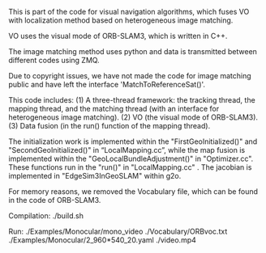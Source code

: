 This is part of the code for visual navigation algorithms, which fuses VO with localization method based on heterogeneous image matching.

VO uses the visual mode of ORB-SLAM3, which is written in C++. 

The image matching method uses python and data is transmitted between different codes using ZMQ.

Due to copyright issues, we have not made the code for image matching public and have left the interface 'MatchToReferenceSat()'.

This code includes:
(1) A three-thread framework: the tracking thread, the mapping thread, and the matching thread (with an interface for heterogeneous image matching).
(2) VO (the visual mode of ORB-SLAM3).
(3) Data fusion (in the run() function of the mapping thread).

The initialization work is implemented within the "FirstGeoInitialized()" and "SecondGeoInitialized()" in “LocalMapping.cc”, while the map fusion is implemented within the "GeoLocalBundleAdjustment()" in "Optimizer.cc". These functions run in the "run()" in "LocalMapping.cc" . The jacobian  is implemented in "EdgeSim3InGeoSLAM" within g2o. 

For memory reasons, we removed the Vocabulary file, which can be found in the code of ORB-SLAM3.

Compilation: ./build.sh

Run: ./Examples/Monocular/mono_video ./Vocabulary/ORBvoc.txt ./Examples/Monocular/2_960*540_20.yaml ./video.mp4
